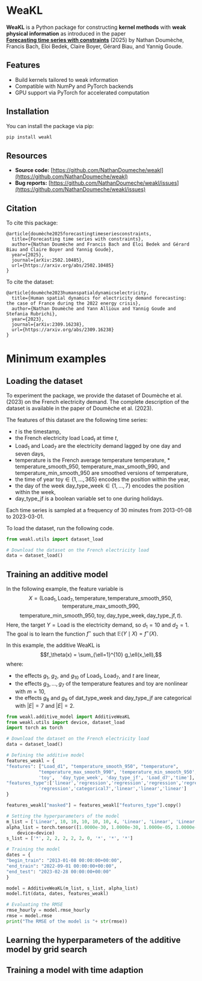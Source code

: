 # WeaKL

**WeaKL** is a Python package for constructing **kernel methods** with **weak physical information** as introduced in the paper  
[**Forecasting time series with constraints**](https://arxiv.org/abs/2502.10485) (2025) by Nathan Doumèche, Francis Bach, Eloi Bedek, Claire Boyer, Gérard Biau, and Yannig Goude.



##  Features

- Build kernels tailored to weak information
- Compatible with NumPy and PyTorch backends  
- GPU support via PyTorch for accelerated computation  

## Installation

You can install the package via pip:

```bash
pip install weakl
```

## Resources

* **Source code:** [https://github.com/NathanDoumeche/weakl](https://github.com/NathanDoumeche/weakl)
* **Bug reports:** [https://github.com/NathanDoumeche/weakl/issues](https://github.com/NathanDoumeche/weakl/issues)



## Citation
To cite this package:

    @article{doumèche2025forecastingtimeseriesconstraints,
      title={Forecasting time series with constraints}, 
      author={Nathan Doumèche and Francis Bach and Éloi Bedek and Gérard Biau and Claire Boyer and Yannig Goude},
      year={2025},
      journal={arXiv:2502.10485},
      url={https://arxiv.org/abs/2502.10485}
    }

To cite the dataset:

    @article{doumèche2023humanspatialdynamicselectricity,
      title={Human spatial dynamics for electricity demand forecasting: the case of France during the 2022 energy crisis}, 
      author={Nathan Doumèche and Yann Allioux and Yannig Goude and Stefania Rubrichi},
      year={2023},
      journal={arXiv:2309.16238},
      url={https://arxiv.org/abs/2309.16238}
    }

# Minimum examples

## Loading the dataset
To experiment the package, we provide the dataset of Doumèche et al. (2023) on the French electricity demand. The complete description of the dataset is available in the paper of Doumèche et al. (2023). 


The features of this dataset are the following time series:

* $t$ is the timestamp,
* the French electricity load $\mathrm{Load}_t$ at time $t$,
* $\mathrm{Load}_1$ and $\mathrm{Load}_7$ are the electricity demand lagged by one day and seven days, 
* $\mathrm{temperature}$ is the French average temperature temperature, * $\mathrm{temperature}\_\mathrm{smooth}\_\mathrm{950}$,  $\mathrm{temperature}\_ \mathrm{max}\_ \mathrm{smooth}\_\mathrm{990}$, and $\mathrm{temperature}\_ \mathrm{min}\_ \mathrm{smooth}\_ 950$ are smoothed versions of $\mathrm{temperature}$, 
* the time of year $\mathrm{toy} \in \{1, \dots, 365\}$ encodes the position within the year,
* the day of the week $\mathrm{day\_ type\_ week} \in \{1, \dots, 7\}$ encodes the position within the week,
* $\mathrm{day\_ type\_ jf}$ is a boolean variable set to one during holidays.

Each time series is sampled at a frequency of $30$ minutes from 2013-01-08 to 2023-03-01.

To load the dataset, run the following code.

```python
from weakl.utils import dataset_load

# Download the dataset on the French electricity load
data = dataset_load()
```

## Training an additive model

In the following example, the feature variable is
$$X =(\mathrm{Load}_1, \mathrm{Load}_7, \mathrm{temperature}, \mathrm{temperature\_smooth\_950}, \mathrm{temperature\_ max\_ smooth\_990},$$
$$ \mathrm{temperature\_ min\_smooth\_ 950}, \mathrm{toy},  \mathrm{day\_ type\_ week}, \mathrm{day\_ type\_ jf},t).$$
Here, the target $Y = \mathrm{Load}$ is the electricity demand, so $d_1 = 10$ and $d_2 = 1$.
The goal is to learn the function $f^\star$ such that $\mathbb E(Y\mid X) = f^\star(X)$.


In this example, the additive WeaKL is $$f_\theta(x) = \sum_{\ell=1}^{10} g_\ell(x_\ell),$$ where:

* the effects $g_1$, $g_2$, and $g_{10}$ of $\mathrm{Load}_1$, $\mathrm{Load}_7$, and $t$ are linear,
* the effects $g_3,\dots, g_7$ of the temperature features and $\mathrm{toy}$ are nonlinear with $m=10$,
* the effects $g_8$ and $g_9$ of   $\mathrm{dat\_ type\_ week}$ and $\mathrm{day\_ type\_ jf}$ are categorical with $|E| = 7$ and $|E| = 2$.


```python
from weakl.additive_model import AdditiveWeaKL
from weakl.utils import device, dataset_load
import torch as torch

# Download the dataset on the French electricity load
data = dataset_load()

# Defining the additive model
features_weakl = {
"features": ["Load_d1", "temperature_smooth_950", "temperature",
            "temperature_max_smooth_990", 'temperature_min_smooth_950',
            'toy',  'day_type_week', 'day_type_jf', 'Load_d7','time'],
"features_type":['linear','regression','regression','regression','regression', 
            'regression','categorical7','linear','linear','linear']
}

features_weakl["masked"] = features_weakl["features_type"].copy()

# Setting the hyperparameters of the model
m_list = ['Linear', 10, 10, 10, 10, 10, 4, 'Linear', 'Linear', 'Linear']
alpha_list = torch.tensor([1.0000e-30, 1.0000e-30, 1.0000e-05, 1.0000e-03, 1.0000e-03, 1.0000e-04, 1.0000e-08, 1.0000e-30, 1.0000e-30, 1.0000e-30, 1.0000e-30],
    device=device)
s_list = ['*', 2, 2, 2, 2, 2, 0, '*', '*', '*']

# Training the model
dates = {
"begin_train": "2013-01-08 00:00:00+00:00",
"end_train": "2022-09-01 00:00:00+00:00",
"end_test": "2023-02-28 00:00:00+00:00"
}

model = AdditiveWeaKL(m_list, s_list, alpha_list)
model.fit(data, dates, features_weakl)

# Evaluating the RMSE
rmse_hourly = model.rmse_hourly
rmse = model.rmse
print("The RMSE of the model is "+ str(rmse))
```

## Learning the hyperparameters of the additive model by grid search

## Training a model with time adaption